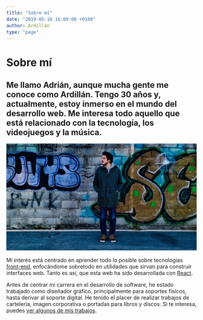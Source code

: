 ```yaml
---
title: "Sobre mí"
date: "2019-05-18 16:00:00 +0100"
author: Ardillán
type: "page"
---
```


# Sobre mí

## Me llamo Adrián, aunque mucha gente me conoce como Ardillán. Tengo 30 años y, actualmente, estoy inmerso en el mundo del desarrollo web. Me interesa todo aquello que está relacionado con la tecnología, los videojuegos y la música.

![Retrato hecho por Sara del Hoyo](/../../content/images/general/sobre-mi.jpg)

Mi interés está centrado en aprender todo lo posible sobre tecnologías [front-end](https://es.wikipedia.org/wiki/Front-end_y_back-end), enfocándome sobretodo en utilidades que sirvan para construir interfaces web. Tanto es así, que esta web ha sido desarrollada con [React](https://reactjs.org).

Antes de centrar mi carrera en el desarrollo de software, he estado trabajado como diseñador gráfico, principalmente para soportes físicos, hasta derivar al soporte digital. He tenido el placer de realizar trabajos de cartelería, imagen corporativa o portadas para libros y discos. Si te interesa, puedes [ver algunos de mis trabajos](/diseno).
